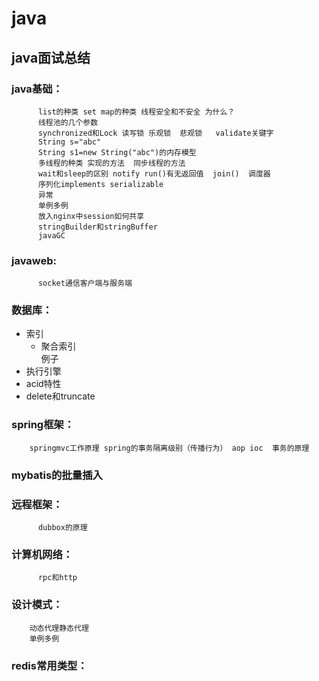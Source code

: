 # java
## java面试总结

### java基础：
          list的种类 set map的种类 线程安全和不安全 为什么？
          线程池的几个参数
          synchronized和Lock 读写锁 乐观锁  悲观锁   validate关键字
          String s="abc"
          String s1=new String("abc")的内存模型 
          多线程的种类 实现的方法  同步线程的方法  
          wait和sleep的区别 notify run()有无返回值  join()  调度器
          序列化implements serializable  
          异常
          单例多例
          放入nginx中session如何共享
          stringBuilder和stringBuffer
          javaGC
### javaweb:
          socket通信客户端与服务端         
### 数据库：
* 索引  
    * 聚合索引 <br> 
    例子  
* 执行引擎 
* acid特性
* delete和truncate
### spring框架：
        springmvc工作原理 spring的事务隔离级别（传播行为） aop ioc  事务的原理  
### mybatis的批量插入
### 远程框架：
          dubbox的原理
### 计算机网络：
          rpc和http
### 设计模式：
        动态代理静态代理  
        单例多例
### redis常用类型：



